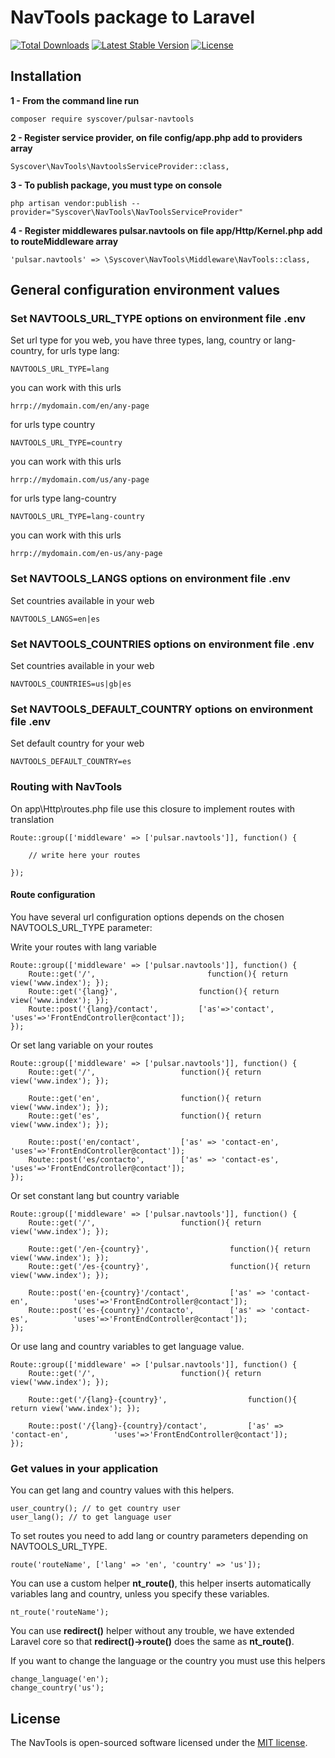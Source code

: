 # NavTools package to Laravel

<a href="https://packagist.org/packages/syscover/laravel-nav-tools"><img src="https://poser.pugx.org/syscover/laravel-nav-tools/downloads" alt="Total Downloads"></a>
<a href="https://packagist.org/packages/syscover/laravel-nav-tools"><img src="https://poser.pugx.org/syscover/laravel-nav-tools/v/stable.svg" alt="Latest Stable Version"></a>
<a href="https://packagist.org/packages/syscover/laravel-nav-tools"><img src="https://poser.pugx.org/syscover/laravel-nav-tools/license.svg" alt="License"></a>

## Installation

**1 - From the command line run**
```
composer require syscover/pulsar-navtools
```

**2 - Register service provider, on file config/app.php add to providers array**
```
Syscover\NavTools\NavtoolsServiceProvider::class,
```

**3 - To publish package, you must type on console**
```
php artisan vendor:publish --provider="Syscover\NavTools\NavToolsServiceProvider"
```

**4 - Register middlewares pulsar.navtools on file app/Http/Kernel.php add to routeMiddleware array**
```
'pulsar.navtools' => \Syscover\NavTools\Middleware\NavTools::class,
```


## General configuration environment values

### Set NAVTOOLS_URL_TYPE options on environment file .env
Set url type for you web, you have three types, lang, country or lang-country, for urls type lang:
```
NAVTOOLS_URL_TYPE=lang
```
you can work with this urls
```
hrrp://mydomain.com/en/any-page
```

for urls type country
```
NAVTOOLS_URL_TYPE=country
```
you can work with this urls
```
hrrp://mydomain.com/us/any-page
```

for urls type lang-country
```
NAVTOOLS_URL_TYPE=lang-country
```
you can work with this urls
```
hrrp://mydomain.com/en-us/any-page
```


### Set NAVTOOLS_LANGS options on environment file .env
Set countries available in your web
```
NAVTOOLS_LANGS=en|es
```


### Set NAVTOOLS_COUNTRIES options on environment file .env
Set countries available in your web
```
NAVTOOLS_COUNTRIES=us|gb|es
```


### Set NAVTOOLS_DEFAULT_COUNTRY options on environment file .env
Set default country for your web
```
NAVTOOLS_DEFAULT_COUNTRY=es
```


### Routing with NavTools
On app\Http\routes.php file use this closure to implement routes with translation

```
Route::group(['middleware' => ['pulsar.navtools']], function() {

    // write here your routes

});

```

#### Route configuration

You have several url configuration options depends on the chosen NAVTOOLS_URL_TYPE parameter:

Write your routes with lang variable

```
Route::group(['middleware' => ['pulsar.navtools']], function() {
    Route::get('/',                         function(){ return view('www.index'); });
    Route::get('{lang}',                  function(){ return view('www.index'); });
    Route::post('{lang}/contact',         ['as'=>'contact',  'uses'=>'FrontEndController@contact']);
});

```

Or set lang variable on your routes

```
Route::group(['middleware' => ['pulsar.navtools']], function() {
    Route::get('/',                   function(){ return view('www.index'); });

    Route::get('en',                  function(){ return view('www.index'); });
    Route::get('es',                  function(){ return view('www.index'); });

    Route::post('en/contact',         ['as' => 'contact-en',          'uses'=>'FrontEndController@contact']);
    Route::post('es/contacto',        ['as' => 'contact-es',          'uses'=>'FrontEndController@contact']);
});

```

Or set constant lang but country variable

```
Route::group(['middleware' => ['pulsar.navtools']], function() {
    Route::get('/',                   function(){ return view('www.index'); });

    Route::get('/en-{country}',                  function(){ return view('www.index'); });
    Route::get('/es-{country}',                  function(){ return view('www.index'); });

    Route::post('en-{country}'/contact',         ['as' => 'contact-en',          'uses'=>'FrontEndController@contact']);
    Route::post('es-{country}'/contacto',        ['as' => 'contact-es',          'uses'=>'FrontEndController@contact']);
});

```

Or use lang and country variables to get language value.

```
Route::group(['middleware' => ['pulsar.navtools']], function() {
    Route::get('/',                   function(){ return view('www.index'); });

    Route::get('/{lang}-{country}',                  function(){ return view('www.index'); });

    Route::post('/{lang}-{country}/contact',         ['as' => 'contact-en',          'uses'=>'FrontEndController@contact']);
});

```

### Get values in your application

You can get lang and country values with this helpers.
```
user_country(); // to get country user
user_lang(); // to get language user
```

To set routes you need to add lang or country parameters depending on NAVTOOLS_URL_TYPE.
```
route('routeName', ['lang' => 'en', 'country' => 'us']);
```

You can use a custom helper **nt_route()**, this helper inserts automatically variables lang and country, unless you specify these variables.
```
nt_route('routeName');
```

You can use **redirect()** helper without any trouble, we have extended Laravel core so that **redirect()->route()** does the same as **nt_route()**.

If you want to change the language or the country you must use this helpers
```
change_language('en');
change_country('us');
```

## License

The NavTools is open-sourced software licensed under the [MIT license](http://opensource.org/licenses/MIT).